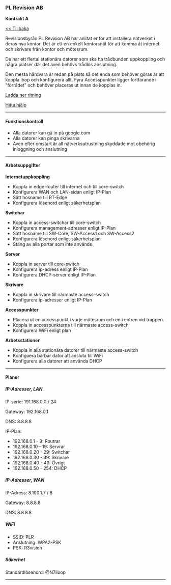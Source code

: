 ### PL Revision AB
**Kontrakt A**

<a class="btn btn-outline-info" href="index.html?location=kontor_1" role="button"><< Tillbaka</a>

Revisionsbyrån PL Revision AB har anlitat er för att installera nätverket i deras nya kontor.
Det är ett en enkelt kontorsnät för att komma åt internet och skrivare från kontor och mötesrum.

De har ett flertal stationära datorer som ska ha trådbunden uppkoppling och några platser där det även behövs trådlös anslutning.

Den mesta hårdvara är redan på plats så det enda som behöver göras är att koppla ihop och konfigurera allt. Fyra Accesspunkter ligger fortfarande i "förrådet" och behöver placeras ut innan de kopplas in.

[Ladda ner ritning](/natverksskolan/areas/umea_0/kontor_1a.pkt)

[Hitta hjälp](https://github.com/NTI-Gymnasiet/natverksskolan/wiki)
___

#### Funktionskontroll
- Alla datorer kan gå in på google.com
- Alla datorer kan pinga skrivarna
- Även efter omstart är all nätverksutrustning skyddade mot obehörig inloggning och anslutning

___

#### Arbetsuppgifter
**Internetuppkoppling**
- Koppla in edge-router till internet och till core-switch
- Konfigurera WAN och LAN-sidan enligt IP-Plan
- Sätt hosname till RT-Edge
- Konfigurera lösenord enligt säkerhetsplan

**Switchar**
- Koppla in access-switchar till core-switch
- Konfigurera management-adresser enligt IP-Plan
- Sätt hosname till SW-Core, SW-Access1 och SW-Access2
- Konfigurera lösenord enligt säkerhetsplan
- Stäng av alla portar som inte används

**Server**
- Koppla in server till core-switch
- Konfigurera ip-adress enligt IP-Plan
- Konfigurera DHCP-server enligt IP-Plan

**Skrivare**
- Koppla in skrivare till närmaste access-switch
- Konfigurera ip-adresser enligt IP-Plan

**Accesspunkter**
- Placera ut en accesspunkt i varje mötesrum och en i entren vid trappen.
- Koppla in accesspunkterna till närmaste access-switch
- Konfigurera WiFi enligt plan

**Arbetsstationer**
- Koppla in alla stationära datorer till närmaste access-switch
- Konfiguera bärbar dator att ansluta till WiFi
- Konfigurera alla datorer att använda DHCP

___

#### Planer
##### IP-Adresser, LAN
IP-serie: 191.168.0.0 / 24

Gateway: 192.168.0.1

DNS: 8.8.8.8

IP-Plan:
- 192.168.0.1 - 9: Routrar
- 192.168.0.10 - 19: Servrar
- 192.168.0.20 - 29: Switchar
- 192.168.0.30 - 39: Skrivare
- 192.168.0.40 - 49: Övrigt
- 192.168.0.50 - 254: DHCP

##### IP-Adresser, WAN
IP-Adress: 8.100.1.7 / 8

Gateway: 8.8.8.8

DNS: 8.8.8.8

##### WiFi
- SSID: PLR
- Anslutning: WPA2-PSK
- PSK: R3vision

##### Säkerhet
Standardlösenord: @N7iloop
___
